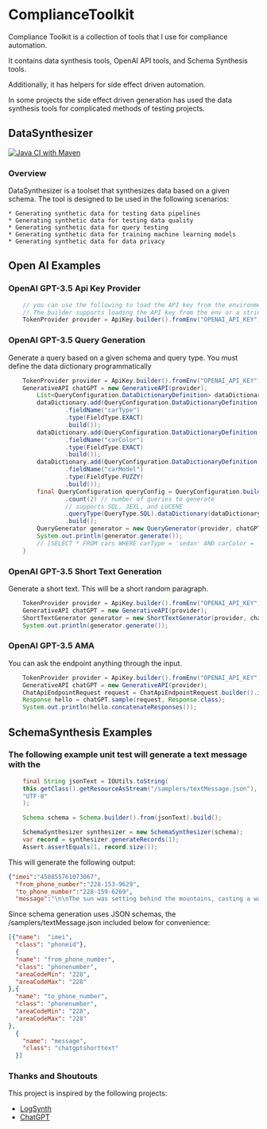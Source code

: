 # ComplianceToolkit

Compliance Toolkit is a collection of tools that I use for compliance automation. 

It contains data synthesis tools, OpenAI API tools, and Schema Synthesis tools.

Additionally, it has helpers for side effect driven automation. 

In some projects the side effect driven generation has used the data synthesis tools for complicated methods of 
testing projects. 
## DataSynthesizer
[![Java CI with Maven](https://github.com/phrocker/datasynthesizer/actions/workflows/maven.yml/badge.svg)](https://github.com/phrocker/datasynthesizer/actions/workflows/maven.yml)
### Overview

DataSynthesizer is a toolset that synthesizes data based on a given schema. The tool is designed to be used in the 
following scenarios:

    * Generating synthetic data for testing data pipelines
    * Generating synthetic data for testing data quality
    * Generating synthetic data for query testing
    * Generating synthetic data for training machine learning models
    * Generating synthetic data for data privacy

## Open AI Examples

### OpenAI GPT-3.5 Api Key Provider

```java
    // you can use the following to load the API key from the environment variable OPENAI_API_KEY
    // The builder supports loading the API key from the env or a string. 
    TokenProvider provider = ApiKey.builder().fromEnv("OPENAI_API_KEY").build();
```

### OpenAI GPT-3.5 Query Generation

Generate a query based on a given schema and query type. You must define the data dictionary programmatically
```java
    TokenProvider provider = ApiKey.builder().fromEnv("OPENAI_API_KEY").build();
    GenerativeAPI chatGPT = new GenerativeAPI(provider);
        List<QueryConfiguration.DataDictionaryDefinition> dataDictionary = new ArrayList<>();
        dataDictionary.add(QueryConfiguration.DataDictionaryDefinition.builder()
                .fieldName("carType")
                .type(FieldType.EXACT)
                .build());
        dataDictionary.add(QueryConfiguration.DataDictionaryDefinition.builder()
                .fieldName("carColor")
                .type(FieldType.EXACT)
                .build());
        dataDictionary.add(QueryConfiguration.DataDictionaryDefinition.builder()
                .fieldName("carModel")
                .type(FieldType.FUZZY)
                .build());
        final QueryConfiguration queryConfig = QueryConfiguration.builder()
                .count(2) // number of queries to generate
                // supports SQL, JEXL, and LUCENE
                .queryType(QueryType.SQL).dataDictionary(dataDictionary)
                .build();
        QueryGenerator generator = new QueryGenerator(provider, chatGPT, null, queryConfig);
        System.out.println(generator.generate());
        // [SELECT * FROM cars WHERE carType = 'sedan' AND carColor = 'red' AND carModel LIKE '%Civic%';, SELECT * FROM cars WHERE carType = 'SUV' AND carColor = 'black' AND carModel LIKE '%Explorer%';]
    }
```

### OpenAI GPT-3.5 Short Text Generation

Generate a short text. This will be a short random paragraph.

```java
    TokenProvider provider = ApiKey.builder().fromEnv("OPENAI_API_KEY").build();
    GenerativeAPI chatGPT = new GenerativeAPI(provider);
    ShortTextGenerator generator = new ShortTextGenerator(provider, chatGPT, null);
    System.out.println(generator.generate());
```

### OpenAI GPT-3.5 AMA

You can ask the endpoint anything through the input.

```java
    TokenProvider provider = ApiKey.builder().fromEnv("OPENAI_API_KEY").build();
    GenerativeAPI chatGPT = new GenerativeAPI(provider);
    ChatApiEndpointRequest request = ChatApiEndpointRequest.builder().input("Hello, how are you today?").build();
    Response hello = chatGPT.sample(request, Response.class);
    System.out.println(hello.concatenateResponses());
```

## SchemaSynthesis Examples

### The following example unit test will generate a text message with the
```java
    final String jsonText = IOUtils.toString(
    this.getClass().getResourceAsStream("/samplers/textMessage.json"),
    "UTF-8"
    );

    Schema schema = Schema.builder().from(jsonText).build();

    SchemaSynthesizer synthesizer = new SchemaSynthesizer(schema);
    var record = synthesizer.generateRecords(1);
    Assert.assertEquals(1, record.size());
```
This will generate the following output:

```json lines
{"imei":"458855761073067",
  "from_phone_number":"228-153-9629",
  "to_phone_number":"228-159-6269",
  "message":"\n\nThe sun was setting behind the mountains, casting a warm orange glow across the sky. There was a crispness to the air, as if winter was just around the corner. John leaned against the"}
```

Since schema generation uses JSON schemas, the /samplers/textMessage.json included below for convenience:

```json lines
[{"name":  "imei",
  "class": "phoneid"},
  {
  "name": "from_phone_number",
  "class": "phonenumber",
  "areaCodeMin": "228",
  "areaCodeMax": "228"
},{
  "name": "to_phone_number",
  "class": "phonenumber",
  "areaCodeMin": "228",
  "areaCodeMax": "228"
},
  {
    "name": "message",
    "class": "chatgptshorttext"
  }]
```



### Thanks and Shoutouts

This project is inspired by the following projects:

* [LogSynth](https://github.com/tdunning/log-synth)
* [ChatGPT](https://github.com/LiLittleCat/ChatGPT/)

